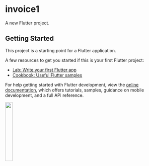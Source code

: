 # invoice1

A new Flutter project.

## Getting Started

This project is a starting point for a Flutter application.

A few resources to get you started if this is your first Flutter project:

- [Lab: Write your first Flutter app](https://docs.flutter.dev/get-started/codelab)
- [Cookbook: Useful Flutter samples](https://docs.flutter.dev/cookbook)

For help getting started with Flutter development, view the
[online documentation](https://docs.flutter.dev/), which offers tutorials,
samples, guidance on mobile development, and a full API reference.
<p>
<img src="https://user-images.githubusercontent.com/119123480/224329232-42e10a75-7063-4872-bae0-bd1a4b0aa77b.jpg"width=22%,height=35%>
<img src"https://user-images.githubusercontent.com/119123480/224329480-254dd6e3-bcdd-4307-9738-b19d0adeb981.jpg"width=22%,height=35%>
<p>
